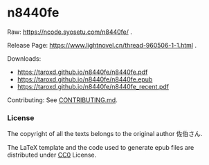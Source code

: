 n8440fe
===

Raw: <https://ncode.syosetu.com/n8440fe/> .

Release Page: <https://www.lightnovel.cn/thread-960506-1-1.html> .

Downloads:
* <https://taroxd.github.io/n8440fe/n8440fe.pdf>
* <https://taroxd.github.io/n8440fe/n8440fe.epub>
* <https://taroxd.github.io/n8440fe/n8440fe_recent.pdf>

Contributing: See [CONTRIBUTING.md](https://github.com/taroxd/n8440fe/blob/master/CONTRIBUTING.md).

### License

The copyright of all the texts belongs to the original author 佐伯さん.

The LaTeX template and the code used to generate epub files are distributed under [CC0](https://creativecommons.org/share-your-work/public-domain/cc0/) License.

